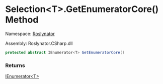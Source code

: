 # Selection\<T>\.GetEnumeratorCore\(\) Method

Namespace: [Roslynator](../../README.md)

Assembly: Roslynator\.CSharp\.dll

```csharp
protected abstract IEnumerator<T> GetEnumeratorCore()
```

### Returns

[IEnumerator\<T>](https://docs.microsoft.com/en-us/dotnet/api/system.collections.generic.ienumerator-1)

